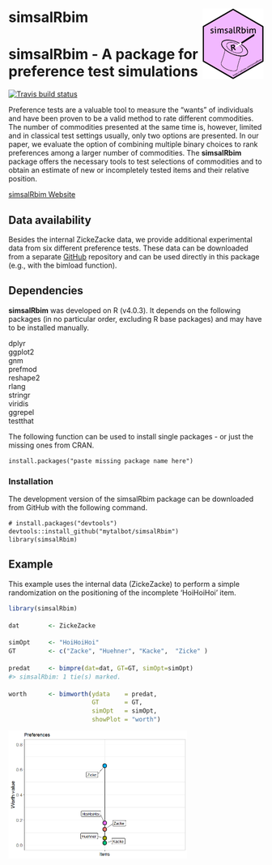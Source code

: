 
<!-- README.md is generated from README.Rmd. Please edit that file -->

# simsalRbim <img src='man/figures/logo.png' align="right" height="139" />

# simsalRbim - A package for preference test simulations

<!-- badges: start -->

[![Travis build
status](https://travis-ci.org/mytalbot/simsalRbim.svg?branch=main)](https://travis-ci.org/r-lib/usethis)
<!-- badges: end -->

Preference tests are a valuable tool to measure the “wants” of
individuals and have been proven to be a valid method to rate different
commodities. The number of commodities presented at the same time is,
however, limited and in classical test settings usually, only two
options are presented. In our paper, we evaluate the option of combining
multiple binary choices to rank preferences among a larger number of
commodities. The **simsalRbim** package offers the necessary tools to
test selections of commodities and to obtain an estimate of new or
incompletely tested items and their relative position.

[simsalRbim Website](https://talbotsr.com/simsalRbim/index.html)

## Data availability

Besides the internal ZickeZacke data, we provide additional experimental
data from six different preference tests. These data can be downloaded
from a separate [GitHub](https://github.com/mytalbot/simsalRbim_data)
repository and can be used directly in this package (e.g., with the
bimload function).

## Dependencies

**simsalRbim** was developed on R (v4.0.3). It depends on the following
packages (in no particular order, excluding R base packages) and may
have to be installed manually.

dplyr  
ggplot2  
gnm  
prefmod  
reshape2  
rlang  
stringr  
viridis  
ggrepel  
testthat

The following function can be used to install single packages - or just
the missing ones from CRAN.

``` {r
install.packages("paste missing package name here")
```

### Installation

The development version of the simsalRbim package can be downloaded from
GitHub with the following command.

``` {r
# install.packages("devtools")
devtools::install_github("mytalbot/simsalRbim")
library(simsalRbim)
```

## Example

This example uses the internal data (ZickeZacke) to perform a simple
randomization on the positioning of the incomplete ‘HoiHoiHoi’ item.

``` r
library(simsalRbim)

dat        <- ZickeZacke

simOpt     <- "HoiHoiHoi"
GT         <- c("Zacke", "Huehner", "Kacke",  "Zicke" )

predat     <- bimpre(dat=dat, GT=GT, simOpt=simOpt)
#> simsalRbim: 1 tie(s) marked.

worth      <- bimworth(ydata    = predat,
                       GT       = GT,
                       simOpt   = simOpt,
                       showPlot = "worth")
```

<img src="man/figures/README-example-1.png" width="70%" />
